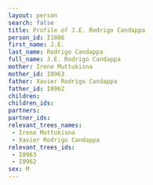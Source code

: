 ```yaml
---
layout: person
search: false
title: Profile of J.E. Rodrigo Candappa
person_id: I1086
first_name: J.E.
last_name: Rodrigo Candappa
full_name: J.E. Rodrigo Candappa
mother: Irene Muttukisna
mother_id: I0963
father: Xavier Rodrigo Candappa
father_id: I0962
children:
children_ids:
partners:
partner_ids:
relevant_trees_names:
 - Irene Muttukisna
 - Xavier Rodrigo Candappa
relevant_trees_ids:
 - I0963
 - I0962
sex: M
---
```


